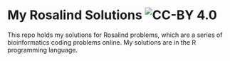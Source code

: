 # My Rosalind Solutions ![CC-BY 4.0](https://i.creativecommons.org/l/by/4.0/80x15.png)
This repo holds my solutions for Rosalind problems, which are a series of bioinformatics coding problems online. My solutions are in the R programming language.